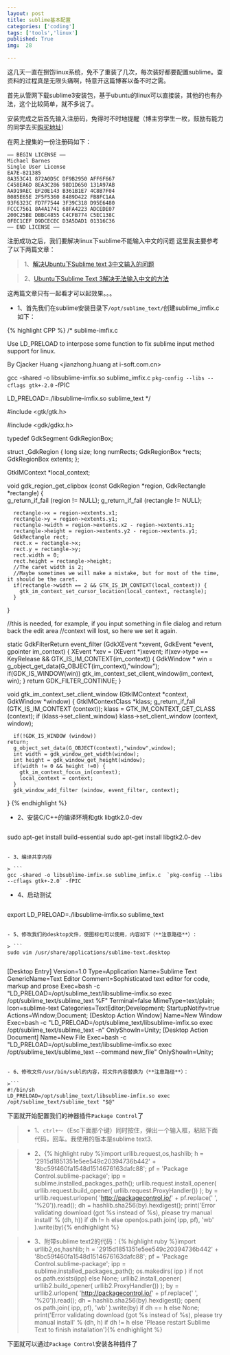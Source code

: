 ```yaml
---
layout: post
title: sublime基本配置
categories: ['coding']
tags: ['tools','linux']
published: True
img:  28

---
```


这几天一直在捯饬linux系统，免不了重装了几次，每次装好都要配置sublime。查资料的过程真是无限头痛啊，特意开这篇博客以备不时之需。

首先从管网下载sublime3安装包，基于ubuntu的linux可以直接装，其他的也有办法，这个比较简单，就不多说了。

安装完成之后首先输入注册码，免得时不时地提醒（博主穷学生一枚，鼓励有能力的同学去买[购买地址](https://www.sublimetext.com/buy)）

在网上搜集的一份注册码如下：

```
—– BEGIN LICENSE —–
Michael Barnes
Single User License
EA7E-821385
8A353C41 872A0D5C DF9B2950 AFF6F667
C458EA6D 8EA3C286 98D1D650 131A97AB
AA919AEC EF20E143 B361B1E7 4C8B7F04
B085E65E 2F5F5360 8489D422 FB8FC1AA
93F6323C FD7F7544 3F39C318 D95E6480
FCCC7561 8A4A1741 68FA4223 ADCEDE07
200C25BE DBBC4855 C4CFB774 C5EC138C
0FEC1CEF D9DCECEC D3A5DAD1 01316C36
—— END LICENSE ——
```

注册成功之后，我们要解决linux下sublime不能输入中文的问题
这里我主要参考了以下两篇文章：

> 1、[解决Ubuntu下Sublime text 3中文输入的问题](http://blog.isming.me/2014/03/15/jie-jue-ubuntuxia-sublime-text-3zhong-wen-shu-ru-de-wen-ti/)

> 2、[Ubuntu下Sublime Text 3解决无法输入中文的方法](http://jingyan.baidu.com/article/f3ad7d0ff8731609c3345b3b.html)

这两篇文章只有一起看才可以起效果。。。

- 1、首先我们在sublime安装目录下`/opt/sublime_text/`创建sublime_imfix.c如下：

{% highlight CPP %}
/*
sublime-imfix.c

Use LD_PRELOAD to interpose some function to fix sublime input method support for linux.

By Cjacker Huang <jianzhong.huang at i-soft.com.cn>

gcc -shared -o libsublime-imfix.so sublime_imfix.c  `pkg-config --libs --cflags gtk+-2.0` -fPIC

LD_PRELOAD=./libsublime-imfix.so sublime_text
*/

#include <gtk/gtk.h>

#include <gdk/gdkx.h>

typedef GdkSegment GdkRegionBox;

struct _GdkRegion
{
      long size;
      long numRects;
      GdkRegionBox *rects;
      GdkRegionBox extents;
};

GtkIMContext *local_context;

void
gdk_region_get_clipbox (const GdkRegion *region,
        GdkRectangle    *rectangle)
{    
      g_return_if_fail (region != NULL);
      g_return_if_fail (rectangle != NULL);

      rectangle->x = region->extents.x1;
      rectangle->y = region->extents.y1;
      rectangle->width = region->extents.x2 - region->extents.x1;
      rectangle->height = region->extents.y2 - region->extents.y1;
      GdkRectangle rect;
      rect.x = rectangle->x;
      rect.y = rectangle->y;
      rect.width = 0;
      rect.height = rectangle->height; 
      //The caret width is 2; 
      //Maybe sometimes we will make a mistake, but for most of the time, it should be the caret.
      if(rectangle->width == 2 && GTK_IS_IM_CONTEXT(local_context)) {
        gtk_im_context_set_cursor_location(local_context, rectangle);
      }
}

//this is needed, for example, if you input something in file dialog and return back the edit area
//context will lost, so here we set it again.

static GdkFilterReturn event_filter (GdkXEvent *xevent, GdkEvent *event, gpointer im_context)
{
    XEvent *xev = (XEvent *)xevent;
    if(xev->type == KeyRelease && GTK_IS_IM_CONTEXT(im_context)) {
           GdkWindow * win = g_object_get_data(G_OBJECT(im_context),"window");
           if(GDK_IS_WINDOW(win))
             gtk_im_context_set_client_window(im_context, win);
    }
    return GDK_FILTER_CONTINUE;
}

void gtk_im_context_set_client_window (GtkIMContext *context,
      GdkWindow    *window)
{
      GtkIMContextClass *klass;
      g_return_if_fail (GTK_IS_IM_CONTEXT (context));
      klass = GTK_IM_CONTEXT_GET_CLASS (context);
      if (klass->set_client_window)
    klass->set_client_window (context, window);

      if(!GDK_IS_WINDOW (window))
    return;
      g_object_set_data(G_OBJECT(context),"window",window);
      int width = gdk_window_get_width(window);
      int height = gdk_window_get_height(window);
      if(width != 0 && height !=0) {
        gtk_im_context_focus_in(context);
        local_context = context;
      }
      gdk_window_add_filter (window, event_filter, context); 
}
{% endhighlight %}

- 2、安装C/C++的编译环境和gtk libgtk2.0-dev

>```
sudo    apt-get install build-essential
sudo apt-get install libgtk2.0-dev
```

- 3、编译共享内存

> ```
gcc -shared -o libsublime-imfix.so sublime_imfix.c  `pkg-config --libs --cflags gtk+-2.0` -fPIC
```

- 4、启动测试

>```
export LD_PRELOAD=./libsublime-imfix.so sublime_text
```

- 5、修改我们的desktop文件，使图标也可以使用，内容如下（**注意路径**）:

> ```
sudo vim /usr/share/applications/sublime-text.desktop
```

>```
[Desktop Entry]
Version=1.0
Type=Application
Name=Sublime Text
GenericName=Text Editor
Comment=Sophisticated text editor for code, markup and prose
Exec=bash -c "LD_PRELOAD=/opt/sublime_text/libsublime-imfix.so exec /opt/sublime_text/sublime_text %F"
Terminal=false
MimeType=text/plain;
Icon=sublime-text
Categories=TextEditor;Development;
StartupNotify=true
Actions=Window;Document;
[Desktop Action Window]
Name=New Window
Exec=bash -c "LD_PRELOAD=/opt/sublime_text/libsublime-imfix.so exec /opt/sublime_text/sublime_text -n"
OnlyShowIn=Unity;
[Desktop Action Document]
Name=New File
Exec=bash -c "LD_PRELOAD=/opt/sublime_text/libsublime-imfix.so exec /opt/sublime_text/sublime_text --command new_file"
OnlyShowIn=Unity;
```

- 6、修改文件/usr/bin/subl的内容，将文件内容替换为（**注意路径**）：

>```
#!/bin/sh
LD_PRELOAD=/opt/sublime_text/libsublime-imfix.so exec /opt/sublime_text/sublime_text "$@"
```

下面就开始配置我们的神器插件`Package Control`了

> - 1、`ctrl+～`（Esc下面那个键）同时按住，弹出一个输入框，粘贴下面代码，回车。我使用的版本是sublime text3.

> - 2、{% highlight ruby  %}import urllib.request,os,hashlib; h = '2915d1851351e5ee549c20394736b442' + '8bc59f460fa1548d1514676163dafc88'; pf = 'Package Control.sublime-package'; ipp = sublime.installed_packages_path(); urllib.request.install_opener( urllib.request.build_opener( urllib.request.ProxyHandler()) ); by = urllib.request.urlopen( 'http://packagecontrol.io/' + pf.replace(' ', '%20')).read(); dh = hashlib.sha256(by).hexdigest(); print('Error validating download (got %s instead of %s), please try manual install' % (dh, h)) if dh != h else open(os.path.join( ipp, pf), 'wb' ).write(by){% endhighlight %}

> - 3、附带sublime text2的代码：{% highlight ruby %}import urllib2,os,hashlib; h = '2915d1851351e5ee549c20394736b442' + '8bc59f460fa1548d1514676163dafc88'; pf = 'Package Control.sublime-package'; ipp = sublime.installed_packages_path(); os.makedirs( ipp ) if not os.path.exists(ipp) else None; urllib2.install_opener( urllib2.build_opener( urllib2.ProxyHandler()) ); by = urllib2.urlopen( 'http://packagecontrol.io/' + pf.replace(' ', '%20')).read(); dh = hashlib.sha256(by).hexdigest(); open( os.path.join( ipp, pf), 'wb' ).write(by) if dh == h else None; print('Error validating download (got %s instead of %s), please try manual install' % (dh, h) if dh != h else 'Please restart Sublime Text to finish installation'){% endhighlight %}

下面就可以通过`Package Control`安装各种插件了